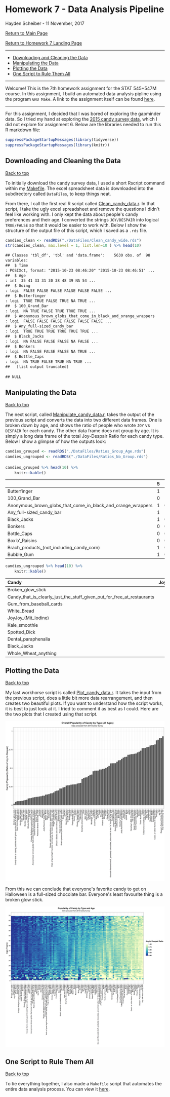 Homework 7 - Data Analysis Pipeline
================
Hayden Scheiber -
11 November, 2017

[Return to Main Page](https://github.com/HScheiber/STAT545-hw-Scheiber-Hayden/blob/master/README.md)

[Return to Homework 7 Landing Page](README.md)

------------------------------------------------------------------------

-   [Downloading and Cleaning the Data](#downloading-and-cleaning-the-data)
-   [Manipulating the Data](#manipulating-the-data)
-   [Plotting the Data](#plotting-the-data)
-   [One Script to Rule Them All](#one-script-to-rule-them-all)

------------------------------------------------------------------------

Welcome! This is the 7th homework assignment for the STAT 545+547M course. In this assignment, I build an automated data analysis pipline using the program `GNU Make`. A link to the assignment itself can be found [here](http://stat545.com/hw07_automation.html "STAT 545 Assignment 7").

------------------------------------------------------------------------

For this assignment, I decided that I was bored of exploring the gapminder data. So I tried my hand at exploring the [2015 candy survey data](http://www.scq.ubc.ca/2015-candy-hierarchy-supplemental-raw-data-and-new-analyses/), which I did not explore for assignment 6. Below are the libraries needed to run this R markdown file:

``` r
suppressPackageStartupMessages(library(tidyverse))
suppressPackageStartupMessages(library(knitr))
```

Downloading and Cleaning the Data
---------------------------------

<a href="#top">Back to top</a>

To initially download the candy survey data, I used a short Rscript command within my [Makefile](Makefile). The excel spreadsheet data is downloaded into the subdirectory called `DataFiles`, to keep things neat.

From there, I call the first real R script called [Clean\_candy\_data.r](Clean_candy_data.r). In that script, I take the ugly excel spreadsheet and remove the questions I didn't feel like working with. I only kept the data about people's candy preferences and their age. I converted the strings `JOY/DESPAIR` into logical `TRUE/FALSE` so that it would be easier to work with. Below I show the structure of the output file of this script, which I saved as a `.rds` file.

``` r
candies_clean <- readRDS("./DataFiles/Clean_candy_wide.rds")
str(candies_clean, max.level = 1, list.len=10 ) %>% head(10)
```

    ## Classes 'tbl_df', 'tbl' and 'data.frame':    5630 obs. of  98 variables:
    ##  $ Time                                                                                  : POSIXct, format: "2015-10-23 08:46:20" "2015-10-23 08:46:51" ...
    ##  $ Age                                                                                   : int  35 41 33 31 30 38 48 39 NA 54 ...
    ##  $ Going                                                                                 : logi  FALSE FALSE FALSE FALSE FALSE FALSE ...
    ##  $ Butterfinger                                                                          : logi  TRUE TRUE FALSE TRUE NA TRUE ...
    ##  $ 100_Grand_Bar                                                                         : logi  NA TRUE FALSE TRUE TRUE TRUE ...
    ##  $ Anonymous_brown_globs_that_come_in_black_and_orange_wrappers                          : logi  FALSE FALSE FALSE FALSE FALSE FALSE ...
    ##  $ Any_full-sized_candy_bar                                                              : logi  TRUE TRUE TRUE TRUE TRUE TRUE ...
    ##  $ Black_Jacks                                                                           : logi  NA FALSE FALSE FALSE NA FALSE ...
    ##  $ Bonkers                                                                               : logi  NA FALSE FALSE FALSE NA TRUE ...
    ##  $ Bottle_Caps                                                                           : logi  NA TRUE FALSE TRUE NA TRUE ...
    ##   [list output truncated]

    ## NULL

Manipulating the Data
---------------------

<a href="#top">Back to top</a>

The next script, called [Manipulate\_candy\_data.r](Manipulate_candy_data.r), takes the output of the previous script and converts the data into two different data frames. One is broken down by age, and shows the ratio of people who wrote `JOY` vs `DESPAIR` for each candy. The other data frame does not group by age. It is simply a long data frame of the total Joy-Despair Ratio for each candy type. Below I show a glimpse of how the outputs look:

``` r
candies_grouped <- readRDS("./DataFiles/Ratios_Group_Age.rds")
candies_ungrouped <- readRDS("./DataFiles/Ratios_No_Group.rds")

candies_grouped %>% head(10) %>%
    knitr::kable()
```

|                                                                       |    5|     6|    7|          8|          9|    10|         11|         12|         13|         14|         15|         16|         17|         18|         19|         20|         21|         22|         23|         24|         25|         26|         27|         28|         29|         30|         31|         32|         33|         34|         35|         36|         37|         38|         39|         40|         41|         42|         43|         44|         45|         46|         47|         48|         49|         50|         51|         52|         53|         54|         55|         56|         57|         58|         59|         60|         61|         62|         63|         64|         65|         66|         67|   68|         69|         70|    71|    72|         74|         75|   77|   85|   97|   99|  100|
|-----------------------------------------------------------------------|----:|-----:|----:|----------:|----------:|-----:|----------:|----------:|----------:|----------:|----------:|----------:|----------:|----------:|----------:|----------:|----------:|----------:|----------:|----------:|----------:|----------:|----------:|----------:|----------:|----------:|----------:|----------:|----------:|----------:|----------:|----------:|----------:|----------:|----------:|----------:|----------:|----------:|----------:|----------:|----------:|----------:|----------:|----------:|----------:|----------:|----------:|----------:|----------:|----------:|----------:|----------:|----------:|----------:|----------:|----------:|----------:|----------:|----------:|----------:|----------:|----------:|----------:|----:|----------:|----------:|-----:|-----:|----------:|----------:|----:|----:|----:|----:|----:|
| Butterfinger                                                          |    1|  1.00|  0.5|  1.0000000|  0.6666667|  0.80|  0.6250000|  0.9166667|  0.5714286|  0.4615385|  0.5000000|  0.7000000|  0.6296296|  0.6216216|  0.7179487|  0.8292683|  0.6851852|  0.7428571|  0.7837838|  0.7524752|  0.8272727|  0.7583893|  0.7771084|  0.7937500|  0.7894737|  0.8311111|  0.8275862|  0.7695853|  0.8292683|  0.8743719|  0.7920354|  0.7857143|  0.7770270|  0.8200000|  0.7672414|  0.8344828|  0.7818182|  0.7457627|  0.8189655|  0.7685950|  0.8131868|  0.8250000|  0.7777778|  0.6857143|  0.8208955|  0.7415730|  0.7230769|  0.7000000|  0.8888889|  0.9183673|  0.8260870|  0.8125000|  0.8095238|  0.7608696|  0.6956522|  0.7600000|  0.8235294|  0.8695652|  0.7500000|  0.5000000|  0.6000000|  0.8333333|  0.8750000|  0.6|  0.6666667|  0.7777778|  1.00|  0.50|  1.0000000|  1.0000000|    1|    1|    1|    1|  1.0|
| 100\_Grand\_Bar                                                       |    0|  1.00|  1.0|  0.3333333|  0.6250000|  0.25|  0.6666667|  0.8000000|  0.3157895|  0.5000000|  0.5000000|  0.3529412|  0.4000000|  0.4375000|  0.4444444|  0.6578947|  0.5370370|  0.6666667|  0.5588235|  0.5757576|  0.5619048|  0.5539568|  0.6666667|  0.6762590|  0.7151515|  0.6586538|  0.6482412|  0.6386139|  0.6612903|  0.7150538|  0.6682028|  0.7517730|  0.6971831|  0.6830986|  0.7217391|  0.7310345|  0.7570093|  0.8000000|  0.8495575|  0.7583333|  0.7640449|  0.8067227|  0.7361111|  0.8142857|  0.7460317|  0.7065217|  0.8064516|  0.7826087|  0.8431373|  0.7872340|  0.8444444|  0.6285714|  0.7631579|  0.7380952|  0.7142857|  0.5238095|  0.7058824|  0.7727273|  0.9166667|  0.6666667|  0.6923077|  0.5833333|  0.4615385|  0.5|  0.5555556|  0.5714286|  0.25|  0.75|  0.6666667|  1.0000000|    1|    1|    1|    1|  1.0|
| Anonymous\_brown\_globs\_that\_come\_in\_black\_and\_orange\_wrappers |    1|  0.00|  0.0|  0.2500000|  0.1250000|  0.00|  0.1250000|  0.0833333|  0.0952381|  0.0714286|  0.2222222|  0.1000000|  0.1481481|  0.2571429|  0.1000000|  0.1627907|  0.1403509|  0.1126761|  0.1388889|  0.1132075|  0.0366972|  0.0915033|  0.0946746|  0.1012658|  0.0941176|  0.0701754|  0.0526316|  0.0727273|  0.1100478|  0.1094527|  0.1068376|  0.1273885|  0.1192053|  0.1241830|  0.0909091|  0.0838710|  0.0370370|  0.0991736|  0.1355932|  0.1076923|  0.1381215|  0.0819672|  0.1204819|  0.0821918|  0.1764706|  0.0625000|  0.1111111|  0.0833333|  0.1372549|  0.1020408|  0.1666667|  0.1142857|  0.1860465|  0.1276596|  0.1250000|  0.0800000|  0.0666667|  0.0416667|  0.0833333|  0.3571429|  0.0000000|  0.0000000|  0.0000000|  0.0|  0.3333333|  0.1428571|  0.00|  0.25|  0.0000000|  0.0000000|    0|    0|    1|    0|  0.0|
| Any\_full-sized\_candy\_bar                                           |    1|  1.00|  0.5|  1.0000000|  0.8888889|  1.00|  1.0000000|  0.9166667|  0.8571429|  0.9285714|  0.9000000|  0.9000000|  1.0000000|  0.9473684|  0.9250000|  0.9555556|  0.9491525|  0.9295775|  0.9078947|  0.9181818|  0.9649123|  0.9607843|  0.9349112|  0.9740260|  0.9651163|  0.9432314|  0.9289100|  0.9409091|  0.9375000|  0.9516908|  0.9353448|  0.9562500|  0.9411765|  0.9539474|  0.9000000|  0.9407895|  0.9082569|  0.8852459|  0.9327731|  0.9685039|  0.9405405|  0.9000000|  0.9500000|  0.9722222|  0.9531250|  0.8369565|  0.8730159|  0.9041096|  0.9272727|  0.9411765|  0.9347826|  0.8181818|  0.9268293|  0.8723404|  0.9523810|  0.7916667|  0.9411765|  1.0000000|  0.8461538|  0.8125000|  0.8666667|  0.7272727|  0.8750000|  0.8|  0.6666667|  0.8750000|  0.80|  1.00|  0.6666667|  1.0000000|    1|    1|    1|    1|  1.0|
| Black\_Jacks                                                          |    1|  0.00|  0.0|        NaN|  0.1250000|  0.00|  0.2500000|  0.0909091|  0.0000000|  0.0000000|  0.1111111|  0.1578947|  0.0952381|  0.1481481|  0.0312500|  0.0571429|  0.1000000|  0.0000000|  0.0312500|  0.0561798|  0.0120482|  0.0495868|  0.0496454|  0.0314961|  0.0354610|  0.0456853|  0.0213904|  0.0486486|  0.0674157|  0.0473373|  0.0541872|  0.1000000|  0.0746269|  0.0895522|  0.1078431|  0.0895522|  0.0679612|  0.0648148|  0.1142857|  0.0934579|  0.0710059|  0.0550459|  0.0833333|  0.1492537|  0.0983607|  0.0879121|  0.1206897|  0.0909091|  0.1836735|  0.1666667|  0.1363636|  0.0344828|  0.1315789|  0.0714286|  0.2105263|  0.1250000|  0.1250000|  0.0869565|  0.1666667|  0.2142857|  0.0666667|  0.1818182|  0.0769231|  0.4|  0.0000000|  0.2500000|  0.00|  0.25|  0.0000000|  0.5000000|    0|    0|    0|    0|  0.0|
| Bonkers                                                               |    0|  0.00|  0.0|  0.0000000|  0.3750000|  0.25|  0.5000000|  0.0000000|  0.0588235|  0.0000000|  0.0000000|  0.0526316|  0.1904762|  0.0769231|  0.0000000|  0.0312500|  0.1086957|  0.0175439|  0.0312500|  0.0705882|  0.0864198|  0.0508475|  0.0454545|  0.0826446|  0.0647482|  0.0594595|  0.0635838|  0.1067416|  0.1657143|  0.2256098|  0.1958763|  0.2406015|  0.2388060|  0.2230769|  0.1500000|  0.2480620|  0.0824742|  0.2095238|  0.1632653|  0.0824742|  0.1132075|  0.1090909|  0.1428571|  0.0967742|  0.1016949|  0.1111111|  0.1206897|  0.0769231|  0.1555556|  0.1463415|  0.0227273|  0.0000000|  0.0555556|  0.0487805|  0.0555556|  0.0869565|  0.1333333|  0.1304348|  0.0000000|  0.0000000|  0.0000000|  0.0000000|  0.0000000|  0.0|  0.1111111|  0.0000000|  0.00|  0.00|  0.0000000|  0.0000000|    0|    0|    0|    0|  0.0|
| Bottle\_Caps                                                          |    0|  0.00|  0.0|  1.0000000|  0.6666667|  0.60|  0.8571429|  0.2727273|  0.6666667|  0.7000000|  0.5000000|  0.3500000|  0.4090909|  0.5000000|  0.5675676|  0.3076923|  0.3818182|  0.4225352|  0.3750000|  0.3684211|  0.4455446|  0.3623188|  0.4166667|  0.3851351|  0.3987342|  0.4331797|  0.3888889|  0.3714286|  0.4623116|  0.3837838|  0.4311927|  0.4765101|  0.4825175|  0.4166667|  0.3865546|  0.5133333|  0.4587156|  0.4655172|  0.4587156|  0.5042735|  0.5168539|  0.4833333|  0.4303797|  0.4929577|  0.5000000|  0.4680851|  0.3934426|  0.3134328|  0.5000000|  0.2666667|  0.1111111|  0.2068966|  0.1315789|  0.1162791|  0.1500000|  0.1363636|  0.0666667|  0.1739130|  0.0000000|  0.0000000|  0.1818182|  0.0000000|  0.0000000|  0.0|  0.1111111|  0.1666667|  0.00|  0.00|  0.0000000|  0.0000000|    0|    1|    0|    0|  0.5|
| Box’o’\_Raisins                                                       |    0|  0.00|  0.0|  0.2500000|  0.2222222|  0.20|  0.1428571|  0.0000000|  0.1904762|  0.1428571|  0.1000000|  0.0500000|  0.1111111|  0.2058824|  0.1951220|  0.1190476|  0.1166667|  0.1666667|  0.1891892|  0.1509434|  0.0747664|  0.0860927|  0.1294118|  0.0784314|  0.0828402|  0.0740741|  0.1111111|  0.1079812|  0.1707317|  0.0837696|  0.0852018|  0.0405405|  0.0723684|  0.1140940|  0.0932203|  0.1184211|  0.0467290|  0.0756303|  0.0948276|  0.1229508|  0.0714286|  0.0416667|  0.1125000|  0.1111111|  0.1230769|  0.1894737|  0.0806452|  0.1250000|  0.1600000|  0.1800000|  0.1777778|  0.1891892|  0.1707317|  0.1333333|  0.1304348|  0.3043478|  0.3750000|  0.2083333|  0.1666667|  0.0833333|  0.2857143|  0.2500000|  0.1428571|  0.2|  0.1111111|  0.2500000|  0.00|  0.50|  1.0000000|  0.3333333|    0|    0|    1|    0|  0.0|
| Brach\_products\_(not\_including\_candy\_corn)                        |    1|  0.50|  0.0|  0.5000000|  0.5000000|  0.40|  0.1666667|  0.5833333|  0.3684211|  0.2222222|  0.3333333|  0.3500000|  0.3181818|  0.3000000|  0.2500000|  0.1081081|  0.2407407|  0.2307692|  0.1515152|  0.1368421|  0.2164948|  0.1538462|  0.1974522|  0.1678322|  0.1898734|  0.1990291|  0.1979695|  0.2178218|  0.1957672|  0.2234043|  0.1834862|  0.2191781|  0.2708333|  0.2086331|  0.2410714|  0.2112676|  0.2761905|  0.2181818|  0.2363636|  0.2966102|  0.2781065|  0.2307692|  0.1923077|  0.1408451|  0.3492063|  0.2446809|  0.2666667|  0.3088235|  0.2244898|  0.3191489|  0.3478261|  0.3030303|  0.2702703|  0.2500000|  0.1363636|  0.3913043|  0.2941176|  0.1739130|  0.0000000|  0.2142857|  0.3333333|  0.3636364|  0.4285714|  0.4|  0.2222222|  0.3333333|  0.00|  0.50|  1.0000000|  0.6666667|    1|    0|    1|    1|  0.0|
| Bubble\_Gum                                                           |    1|  0.75|  0.5|  0.7500000|  0.6250000|  1.00|  0.8571429|  0.4166667|  0.7894737|  0.6153846|  0.5555556|  0.5500000|  0.4444444|  0.5588235|  0.3947368|  0.3333333|  0.4385965|  0.2857143|  0.3239437|  0.3267327|  0.3551402|  0.3402778|  0.2603550|  0.2550336|  0.2046784|  0.2442396|  0.2475728|  0.2046512|  0.2350000|  0.2894737|  0.1718062|  0.1933333|  0.2094595|  0.2397260|  0.2500000|  0.2739726|  0.2110092|  0.3083333|  0.2300885|  0.3247863|  0.2768362|  0.1833333|  0.2467532|  0.2857143|  0.3230769|  0.3444444|  0.2968750|  0.2535211|  0.2941176|  0.3061224|  0.2708333|  0.3142857|  0.2926829|  0.2173913|  0.3043478|  0.2173913|  0.2941176|  0.2173913|  0.0833333|  0.0714286|  0.3125000|  0.0000000|  0.2000000|  0.4|  0.2222222|  0.1250000|  0.20|  0.25|  0.3333333|  0.0000000|    1|    0|    0|    1|  0.5|

``` r
candies_ungrouped %>% head(10) %>%
    knitr::kable()
```

| Candy                                                                              |  Joy\_Despair\_Ratio|
|:-----------------------------------------------------------------------------------|--------------------:|
| Broken\_glow\_stick                                                                |            0.0193182|
| Candy\_that\_is\_clearly\_just\_the\_stuff\_given\_out\_for\_free\_at\_restaurants |            0.0433131|
| Gum\_from\_baseball\_cards                                                         |            0.0539915|
| White\_Bread                                                                       |            0.0539996|
| JoyJoy\_(Mit\_Iodine)                                                              |            0.0550089|
| Kale\_smoothie                                                                     |            0.0576590|
| Spotted\_Dick                                                                      |            0.0624071|
| Dental\_paraphenalia                                                               |            0.0680015|
| Black\_Jacks                                                                       |            0.0730761|
| Whole\_Wheat\_anything                                                             |            0.0897514|

Plotting the Data
-----------------

<a href="#top">Back to top</a>

My last workhorse script is called [Plot\_candy\_data.r](Plot_candy_data.r). It takes the input from the previous script, does a little bit more data rearrangement, and then creates two beautiful plots. If you want to understand how the script works, it is best to just look at it. I tried to comment it as best as I could. Here are the two plots that I created using that script.

!['Candy Popularity by Type'](DataFiles/CandyPop_By_Candy.png)

From this we can conclude that everyone's favorite candy to get on Halloween is a full-sized chocolate bar. Everyone's least favourite thing is a broken glow stick.

!['Candy Popularity by Age and Type'](DataFiles/CandyPop_By_Age_Candy.png)

One Script to Rule Them All
---------------------------

<a href="#top">Back to top</a>

To tie everything together, I also made a `Makefile` script that automates the entire data analysis process. You can view it [here](Makefile).

